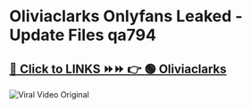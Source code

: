 
 # Oliviaclarks Onlyfans Leaked - Update Files qa794

## <h2><a href="https://clipsfans.com/Oliviaclarks&ref=git">🔗 Click to LINKS ⏩⏩ 👉 🟢 Oliviaclarks </a></h2>

<a href="https://clipsfans.com/Oliviaclarks&ref=git" rel="nofollow" data-target="animated-image.originalLink"><img src="https://i.ibb.co.com/xMMVF88/686577567.gif" alt="Viral Video Original" style="max-width: 100%; display: inline-block;" data-target="animated-image.originalImage"></a>

